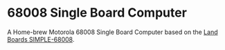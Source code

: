 # 68008 Single Board Computer
A Home-brew Motorola 68008 Single Board Computer based on the [Land Boards SIMPLE-68008](https://land-boards.com/blwiki/index.php?title=SIMPLE-68008).
